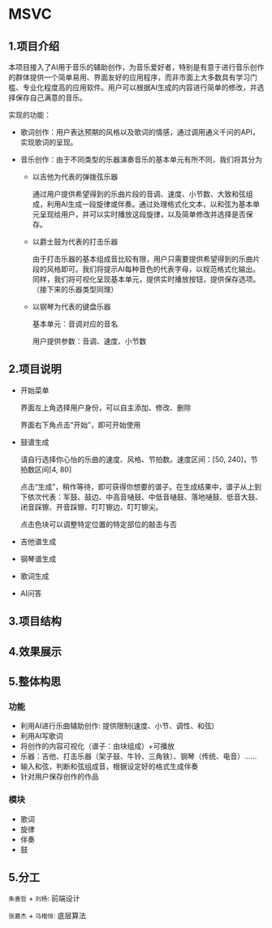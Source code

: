 # MSVC

## 1.项目介绍

本项目接入了AI用于音乐的辅助创作，为音乐爱好者，特别是有意于进行音乐创作的群体提供一个简单易用、界面友好的应用程序，而非市面上大多数具有学习门槛、专业化程度高的应用软件。用户可以根据AI生成的内容进行简单的修改，并选择保存自己满意的音乐。

实现的功能：

- 歌词创作：用户表达预期的风格以及歌词的情感，通过调用通义千问的API，实现歌词的呈现。

- 音乐创作：由于不同类型的乐器演奏音乐的基本单元有所不同，我们将其分为

  - 以吉他为代表的弹拨弦乐器

    通过用户提供希望得到的乐曲片段的音调、速度、小节数、大致和弦组成，利用AI生成一段旋律或伴奏。通过处理格式化文本，以和弦为基本单元呈现给用户，并可以实时播放这段旋律，以及简单修改并选择是否保存。

  - 以爵士鼓为代表的打击乐器

    由于打击乐器的基本组成音比较有限，用户只需要提供希望得到的乐曲片段的风格即可。我们将提示AI每种音色的代表字母，以规范格式化输出。同样，我们将可视化呈现基本单元，提供实时播放按钮，提供保存选项。（接下来的乐器类型同理）

  - 以钢琴为代表的键盘乐器

    基本单元：音调对应的音名

    用户提供参数：音调、速度、小节数

## 2.项目说明

* 开始菜单

  界面左上角选择用户身份，可以自主添加、修改、删除

  界面右下角点击“开始”，即可开始使用

* 鼓谱生成

  请自行选择你心怡的乐曲的速度、风格、节拍数。速度区间：[50, 240]，节拍数区间[4, 80]

  点击“生成”，稍作等待，即可获得你想要的谱子。在生成结果中，谱子从上到下依次代表：军鼓、鼓边、中高音嗵鼓、中低音嗵鼓、落地嗵鼓、低音大鼓、闭音踩镲、开音踩镲、叮叮镲边、叮叮镲尖。

  点击色块可以调整特定位置的特定部位的敲击与否

* 吉他谱生成

* 钢琴谱生成

* 歌词生成

* AI问答

## 3.项目结构

## 4.效果展示

## 5.整体构思

### 功能

* 利用AI进行乐曲辅助创作: 提供限制(速度、小节、调性、和弦)
* 利用AI写歌词
* 将创作的内容可视化（谱子：由块组成）+可播放
* 乐器：吉他、打击乐器（架子鼓、牛铃、三角铁）、钢琴（传统、电音）……
* 输入和弦，判断和弦组成音，根据设定好的格式生成伴奏
* 针对用户保存创作的作品

### 模块

* 歌词
* 旋律
* 伴奏
* 鼓

## 5.分工

`朱善哲` + `刘杨`: 前端设计

`张嘉杰` + `马楷恒`: 底层算法 



